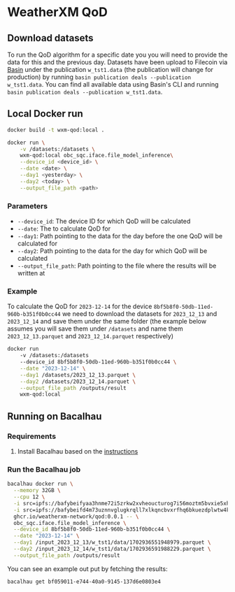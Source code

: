 # WeatherXM QoD

## Download datasets

To run the QoD algorithm for a specific date you you will need to provide the data for this and the previous day. Datasets have been upload to Filecoin via [Basin](https://github.com/tablelandnetwork/basin-cli) under the publication `w_tst1.data` (the publication will change for production) by running `basin publication deals --publication w_tst1.data`. You can find all available data using Basin's CLI and running `basin publication deals --publication w_tst1.data`.

## Local Docker run

```bash
docker build -t wxm-qod:local .

docker run \
	-v /datasets:/datasets \
	wxm-qod:local obc_sqc.iface.file_model_inference\
	--device_id <device_id> \
	--date <date> \
	--day1 <yesterday> \
	--day2 <today> \
	--output_file_path <path>
```

### Parameters
- `--device_id`: The device ID for which QoD will be calculated
- `--date`: The to calculate QoD for
- `--day1`: Path pointing to the data for the day before the one QoD will be calculated for
- `--day2`: Path pointing to the data for the day for which QoD will be calculated
- `--output_file_path`: Path pointing to the file where the results will be written at

### Example

To calculate the QoD for `2023-12-14` for the device `8bf5b8f0-50db-11ed-960b-b351f0b0cc44` we need to download the datasets for `2023_12_13` and `2023_12_14` and save them under the same folder (the example below assumes you will save them under `/datasets` and name them `2023_12_13.parquet` and `2023_12_14.parquet` respectively)

```bash
docker run
	-v /datasets:/datasets
	--device_id 8bf5b8f0-50db-11ed-960b-b351f0b0cc44 \
	--date "2023-12-14" \
	--day1 /datasets/2023_12_13.parquet \
	--day2 /datasets/2023_12_14.parquet \
	--output_file_path /outputs/result
	wxm-qod:local
```

## Running on Bacalhau

### Requirements
1. Install Bacalhau based on the [instructions](https://docs.bacalhau.org/getting-started/installation) 

### Run the Bacalhau job

```bash
bacalhau docker run \
  --memory 32GB \
  --cpu 12 \
  -i src=ipfs://bafybeifyaa3hnme72i5zrkw2xvheoucturog7i56moztm5bvxie5xhy2ni,dst=/input_2023_12_13 \
  -i src=ipfs://bafybeifd4m73uznnvglugkrqll7xlkqncbvxrfhq6bkuezdplwtw4kzaw4,dst=/input_2023_12_14 \
  ghcr.io/weatherxm-network/qod:0.0.1 -- \
  obc_sqc.iface.file_model_inference \
  --device_id 8bf5b8f0-50db-11ed-960b-b351f0b0cc44 \
  --date "2023-12-14" \
  --day1 /input_2023_12_13/w_tst1/data/1702936551948979.parquet \
  --day2 /input_2023_12_14/w_tst1/data/1702936591988229.parquet \
  --output_file_path /outputs/result
```

You can see an example out put by fetching the results:
```bash
bacalhau get bf059011-e744-40a0-9145-137d6e0803e4
```